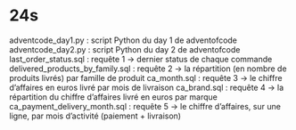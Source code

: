 # 24s
adventcode_day1.py : script Python du day 1 de adventofcode  
adventcode_day2.py : script Python du day 2 de adventofcode
last_order_status.sql : requête 1 -> dernier status de chaque commande
delivered_products_by_family.sql : requête 2 -> la répartition (en nombre de produits livrés) par famille de produit
ca_month.sql : requête 3 -> le chiffre d’affaires en euros livré par mois de livraison
ca_brand.sql : requête 4 -> la répartition du chiffre d’affaires livré en euros par marque
ca_payment_delivery_month.sql : requête 5 -> le chiffre d’affaires, sur une ligne, par mois d’activité (paiement + livraison) 

